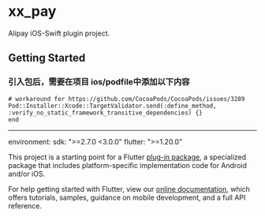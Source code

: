 # xx_pay

Alipay iOS-Swift plugin project.

## Getting Started

### 引入包后，需要在项目 ios/podfile中添加以下内容
```pre_install do |installer|
# workaround for https://github.com/CocoaPods/CocoaPods/issues/3289
Pod::Installer::Xcode::TargetValidator.send(:define_method, :verify_no_static_framework_transitive_dependencies) {}
end
```


---


environment:
  sdk: ">=2.7.0 <3.0.0"
  flutter: ">=1.20.0"

This project is a starting point for a Flutter
[plug-in package](https://flutter.dev/developing-packages/),
a specialized package that includes platform-specific implementation code for
Android and/or iOS.

For help getting started with Flutter, view our
[online documentation](https://flutter.dev/docs), which offers tutorials,
samples, guidance on mobile development, and a full API reference.

